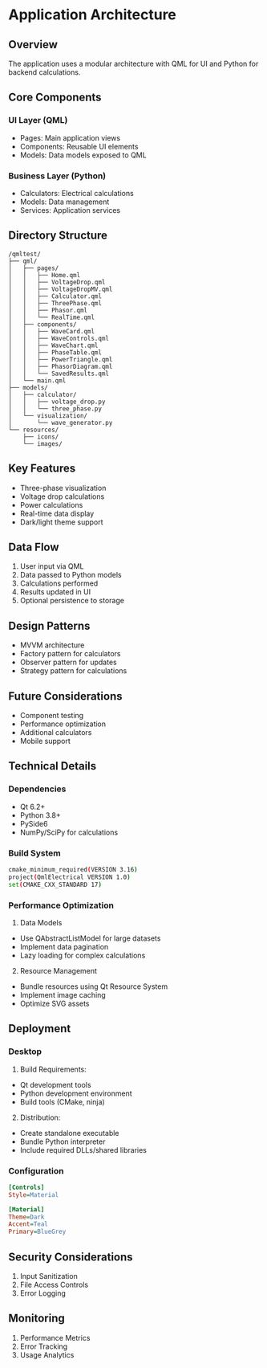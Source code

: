 # Application Architecture

## Overview
The application uses a modular architecture with QML for UI and Python for backend calculations.

## Core Components

### UI Layer (QML)
- Pages: Main application views
- Components: Reusable UI elements
- Models: Data models exposed to QML

### Business Layer (Python)
- Calculators: Electrical calculations
- Models: Data management
- Services: Application services

## Directory Structure
```
/qmltest/
├── qml/
│   ├── pages/
│   │   ├── Home.qml
│   │   ├── VoltageDrop.qml
│   │   ├── VoltageDropMV.qml
│   │   ├── Calculator.qml
│   │   ├── ThreePhase.qml
│   │   ├── Phasor.qml
│   │   └── RealTime.qml
│   ├── components/
│   │   ├── WaveCard.qml
│   │   ├── WaveControls.qml
│   │   ├── WaveChart.qml
│   │   ├── PhaseTable.qml
│   │   ├── PowerTriangle.qml
│   │   ├── PhasorDiagram.qml
│   │   └── SavedResults.qml
│   └── main.qml
├── models/
│   ├── calculator/
│   │   ├── voltage_drop.py
│   │   └── three_phase.py
│   └── visualization/
│       └── wave_generator.py
└── resources/
    ├── icons/
    └── images/
```

## Key Features
- Three-phase visualization
- Voltage drop calculations
- Power calculations
- Real-time data display
- Dark/light theme support

## Data Flow
1. User input via QML
2. Data passed to Python models
3. Calculations performed
4. Results updated in UI
5. Optional persistence to storage

## Design Patterns
- MVVM architecture
- Factory pattern for calculators
- Observer pattern for updates
- Strategy pattern for calculations

## Future Considerations
- Component testing
- Performance optimization
- Additional calculators
- Mobile support

## Technical Details

### Dependencies
- Qt 6.2+
- Python 3.8+
- PySide6
- NumPy/SciPy for calculations

### Build System
```bash
cmake_minimum_required(VERSION 3.16)
project(QmlElectrical VERSION 1.0)
set(CMAKE_CXX_STANDARD 17)
```

### Performance Optimization
1. Data Models
- Use QAbstractListModel for large datasets
- Implement data pagination
- Lazy loading for complex calculations

2. Resource Management
- Bundle resources using Qt Resource System
- Implement image caching
- Optimize SVG assets

## Deployment

### Desktop
1. Build Requirements:
- Qt development tools
- Python development environment
- Build tools (CMake, ninja)

2. Distribution:
- Create standalone executable
- Bundle Python interpreter
- Include required DLLs/shared libraries

### Configuration
```ini
[Controls]
Style=Material

[Material]
Theme=Dark
Accent=Teal
Primary=BlueGrey
```

## Security Considerations
1. Input Sanitization
2. File Access Controls
3. Error Logging

## Monitoring
1. Performance Metrics
2. Error Tracking
3. Usage Analytics
